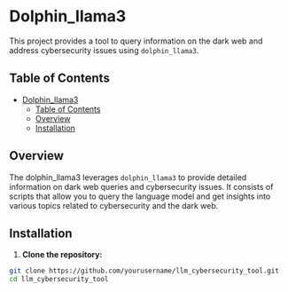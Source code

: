 # Dolphin_llama3

This project provides a tool to query information on the dark web and address cybersecurity issues using `dolphin_llama3`.

## Table of Contents

- [Dolphin\_llama3](#dolphin_llama3)
  - [Table of Contents](#table-of-contents)
  - [Overview](#overview)
  - [Installation](#installation)

## Overview

The dolphin_llama3 leverages `dolphin_llama3` to provide detailed information on dark web queries and cybersecurity issues. It consists of scripts that allow you to query the language model and get insights into various topics related to cybersecurity and the dark web.

## Installation

1. **Clone the repository:**

```sh
git clone https://github.com/yourusername/llm_cybersecurity_tool.git
cd llm_cybersecurity_tool
